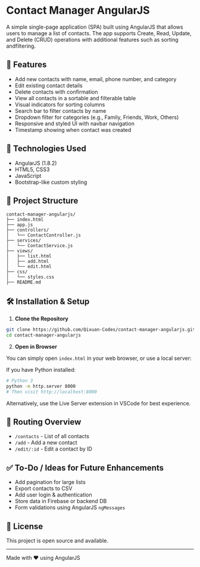 # Contact Manager AngularJS

A simple single-page application (SPA) built using AngularJS that allows users to manage a list of contacts. The app supports Create, Read, Update, and Delete (CRUD) operations with additional features such as sorting andfiltering.


## 🚀 Features

- Add new contacts with name, email, phone number, and category  
- Edit existing contact details  
- Delete contacts with confirmation  
- View all contacts in a sortable and filterable table  
- Visual indicators for sorting columns  
- Search bar to filter contacts by name  
- Dropdown filter for categories (e.g., Family, Friends, Work, Others)  
- Responsive and styled UI with navbar navigation  
- Timestamp showing when contact was created  

## 🧰 Technologies Used

- AngularJS (1.8.2)  
- HTML5, CSS3  
- JavaScript  
- Bootstrap-like custom styling

## 📁 Project Structure

```
contact-manager-angularjs/
├── index.html
├── app.js
├── controllers/
│   └── ContactController.js
├── services/
│   └── ContactService.js
├── views/
│   ├── list.html
│   ├── add.html
│   └── edit.html
├── css/
│   └── styles.css
├── README.md
```

## 🛠️ Installation & Setup

1. **Clone the Repository**

```bash
git clone https://github.com/Qixuan-Codes/contact-manager-angularjs.git
cd contact-manager-angularjs
```

2. **Open in Browser**

You can simply open `index.html` in your web browser, or use a local server:

If you have Python installed:
```bash
# Python 3
python -m http.server 8000
# Then visit http://localhost:8000
```

Alternatively, use the Live Server extension in VSCode for best experience.

## 🔄 Routing Overview

- `/contacts` - List of all contacts  
- `/add` - Add a new contact  
- `/edit/:id` - Edit a contact by ID  

## ✅ To-Do / Ideas for Future Enhancements

- Add pagination for large lists  
- Export contacts to CSV  
- Add user login & authentication  
- Store data in Firebase or backend DB  
- Form validations using AngularJS `ngMessages`  

## 📝 License

This project is open source and available.

---

Made with ❤️ using AngularJS
